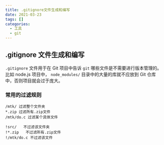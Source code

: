 ```yaml
---
title: .gitignore文件生成和编写
date: 2021-03-23
tags: []
categories:
  - 工具
  - git
---
```


## .gitignore 文件生成和编写

`.gitignore` 文件用于在 Git 项目中告诉 `git` 哪些文件是不需要进行版本管理的。比如 node.js 项目中， `node_modules/` 目录中的大量的库就不应放到 Git 仓库中，否则项目就会过于庞大。

### 常用的过滤规则

```code
/mtk/ 过滤整个文件夹
*.zip 过滤所有.zip文件
/mtk/do.c 过滤某个具体文件
```

```code
!src/   不过滤该文件夹
!*.zip   不过滤所有.zip文件
!/mtk/do.c 不过滤该文件
```
